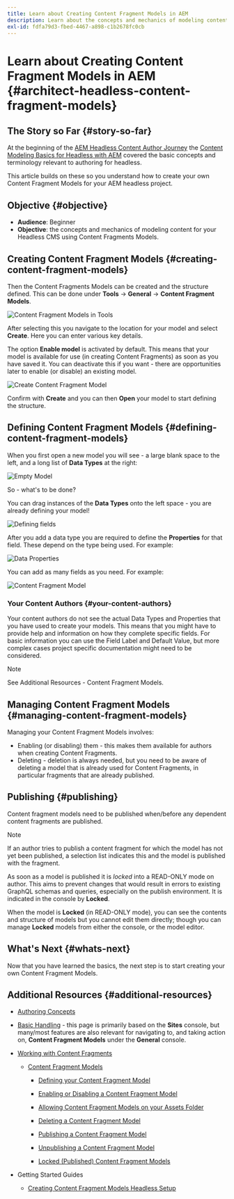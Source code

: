 ```yaml
---
title: Learn about Creating Content Fragment Models in AEM
description: Learn about the concepts and mechanics of modeling content for your Headless CMS using Content Fragments Models.
exl-id: fdfa79d3-fbed-4467-a898-c1b2678fc0cb
---
```

# Learn about Creating Content Fragment Models in AEM {#architect-headless-content-fragment-models}

## The Story so Far {#story-so-far}

At the beginning of the [AEM Headless Content Author Journey](overview.md) the [Content Modeling Basics for Headless with AEM](basics.md) covered the basic concepts and terminology relevant to authoring for headless.

This article builds on these so you understand how to create your own Content Fragment Models for your AEM headless project.

## Objective {#objective}

* **Audience**: Beginner
* **Objective**: the concepts and mechanics of modeling content for your Headless CMS using Content Fragments Models.

<!-- which persona does this? -->
<!-- and who allows the configuration on the folders? -->

<!--
## Enabling Content Fragment Models {#enabling-content-fragment-models}

At the very start you need to enable Content Fragment Models for your site, this is done in the Configuration Browser; under Tools -> General -> Configuration Browser. You can either select to configure the global entry, or create a new configuration. For example:

![Define configuration](/help/sites-cloud/administering/content-fragments/assets/cfm-conf-01.png)

>[!NOTE]
>
>See Additional Resources - Content Fragments in the Configuration Browser
-->

## Creating Content Fragment Models {#creating-content-fragment-models}

Then the Content Fragments Models can be created and the structure defined. This can be done under **Tools** -> **General** -> **Content Fragment Models**. 

![Content Fragment Models in Tools](assets/cfm-tools.png)

After selecting this you navigate to the location for your model and select **Create**. Here you can enter various key details.

The option **Enable model** is activated by default. This means that your model is available for use (in creating Content Fragments) as soon as you have saved it. You can deactivate this if you want - there are opportunities later to enable (or disable) an existing model.

![Create Content Fragment Model](/help/sites-cloud/administering/content-fragments/assets/cfm-models-02.png)

Confirm with **Create** and you can then **Open** your model to start defining the structure.

## Defining Content Fragment Models {#defining-content-fragment-models}

When you first open a new model you will see - a large blank space to the left, and a long list of **Data Types** at the right:

![Empty Model](/help/sites-cloud/administering/content-fragments/assets/cfm-models-03.png)

So - what's to be done?

You can drag instances of the **Data Types** onto the left space - you are already defining your model!

![Defining fields](/help/sites-cloud/administering/content-fragments/assets/cfm-models-04.png) 

After you add a data type you are required to define the **Properties** for that field. These depend on the type being used. For example:

![Data Properties](/help/sites-cloud/administering/content-fragments/assets/cfm-models-05.png) 

You can add as many fields as you need. For example:

![Content Fragment Model](/help/sites-cloud/administering/content-fragments/assets/cfm-models-07.png)

### Your Content Authors {#your-content-authors}

Your content authors do not see the actual Data Types and Properties that you have used to create your models. This means that you might have to provide help and information on how they complete specific fields. For basic information you can use the Field Label and Default Value, but more complex cases project specific documentation might need to be considered.

>[!NOTE]
>
>See Additional Resources - Content Fragment Models.

## Managing Content Fragment Models {#managing-content-fragment-models}

<!-- needs more details -->

Managing your Content Fragment Models involves:

* Enabling (or disabling) them - this makes them available for authors when creating Content Fragments.
* Deleting - deletion is always needed, but you need to be aware of deleting a model that is already used for Content Fragments, in particular fragments that are already published.

## Publishing {#publishing}

<!-- needs more details -->

Content fragment models need to be published when/before any dependent content fragments are published.

>[!NOTE]
>
>If an author tries to publish a content fragment for which the model has not yet been published, a selection list indicates this and the model is published with the fragment.

As soon as a model is published it is *locked* into a READ-ONLY mode on author. This aims to prevent changes that would result in errors to existing GraphQL schemas and queries, especially on the publish environment. It is indicated in the console by **Locked**. 

When the model is **Locked** (in READ-ONLY mode), you can see the contents and structure of models but you cannot edit them directly; though you can manage **Locked** models from either the console, or the model editor.

## What's Next {#whats-next}

Now that you have learned the basics, the next step is to start creating your own Content Fragment Models.

## Additional Resources {#additional-resources}

* [Authoring Concepts](/help/sites-cloud/authoring/getting-started/concepts.md)

* [Basic Handling](/help/sites-cloud/authoring/getting-started/basic-handling.md) - this page is primarily based on the **Sites** console, but many/most features are also relevant for navigating to, and taking action on, **Content Fragment Models** under the **General** console.

* [Working with Content Fragments](/help/sites-cloud/administering/content-fragments/content-fragments.md)
 
  * [Content Fragment Models](/help/sites-cloud/administering/content-fragments/content-fragments-models.md)

    * [Defining your Content Fragment Model](/help/sites-cloud/administering/content-fragments/content-fragments-models.md#defining-your-content-fragment-model)

    * [Enabling or Disabling a Content Fragment Model](/help/sites-cloud/administering/content-fragments/content-fragments-models.md#enabling-disabling-a-content-fragment-model)

    * [Allowing Content Fragment Models on your Assets Folder](/help/sites-cloud/administering/content-fragments/content-fragments-models.md#allowing-content-fragment-models-assets-folder)

    * [Deleting a Content Fragment Model](/help/sites-cloud/administering/content-fragments/content-fragments-models.md#deleting-a-content-fragment-model)

    * [Publishing a Content Fragment Model](/help/sites-cloud/administering/content-fragments/content-fragments-models.md#publishing-a-content-fragment-model)

    * [Unpublishing a Content Fragment Model](/help/sites-cloud/administering/content-fragments/content-fragments-models.md#unpublishing-a-content-fragment-model)

    * [Locked (Published) Content Fragment Models](/help/sites-cloud/administering/content-fragments/content-fragments-models.md#locked-published-content-fragment-models)

* Getting Started Guides
  
  * [Creating Content Fragment Models Headless Setup](/help/headless/setup/create-content-model.md)
